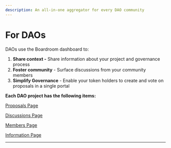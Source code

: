 ```yaml
---
description: An all-in-one aggregator for every DAO community
---
```


# For DAOs

DAOs use the Boardroom dashboard to:

1. **Share context -** Share information about your project and governance process
2. **Foster community** - Surface discussions from your community members
3. **Simplify Governance** - Enable your token holders to create and vote on proposals in a single portal

**Each DAO project has the following items:**

[Proposals Page](governance/proposals.md)

[Discussions Page](discussions.md)

[Members Page](governance/README.md)

[Information Page](information.md)

****
